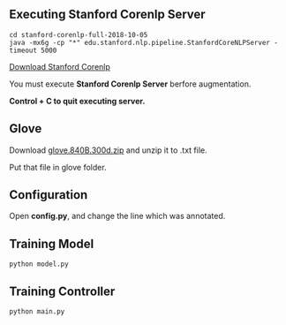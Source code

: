 ## Executing Stanford Corenlp Server

```
cd stanford-corenlp-full-2018-10-05
java -mx6g -cp "*" edu.stanford.nlp.pipeline.StanfordCoreNLPServer -timeout 5000
```

[Download Stanford Corenlp](https://stanfordnlp.github.io/CoreNLP/)

You must execute **Stanford Corenlp Server** berfore augmentation.

**Control + C to quit executing server.**  



## Glove

Download [glove.840B.300d.zip](https://nlp.stanford.edu/projects/glove/) and unzip it to .txt file.

Put that file in glove folder.   



## Configuration

Open **config.py**, and change the line which was annotated.   



## Training Model

``` 
python model.py
```



## Training Controller

``` 
python main.py   
```






